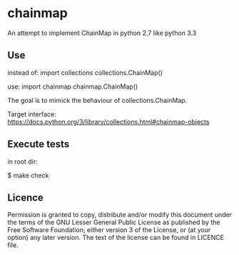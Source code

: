 chainmap
========

An attempt to implement ChainMap in python 2.7 like python 3.3

Use
---
instead of:
import collections
collections.ChainMap()

use:
import chainmap
chainmap.ChainMap()

The goal is to mimick the behaviour of collections.ChainMap.

Target interface:
https://docs.python.org/3/library/collections.html#chainmap-objects


Execute tests
----------------
in root dir:

$ make check


Licence
-------

Permission is granted to copy, distribute and/or modify this document under
the terms of the GNU Lesser General Public License as published by the Free
Software Foundation; either version 3 of the License, or (at your option) any
later version. The text of the license can be found in LICENCE file. 

